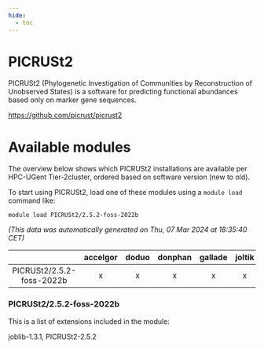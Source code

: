 ```yaml
---
hide:
  - toc
---
```


PICRUSt2
========


PICRUSt2 (Phylogenetic Investigation of Communities by Reconstruction of Unobserved States) is a software for predicting functional abundances based only on marker gene sequences.

https://github.com/picrust/picrust2
# Available modules


The overview below shows which PICRUSt2 installations are available per HPC-UGent Tier-2cluster, ordered based on software version (new to old).

To start using PICRUSt2, load one of these modules using a `module load` command like:

```shell
module load PICRUSt2/2.5.2-foss-2022b
```

*(This data was automatically generated on Thu, 07 Mar 2024 at 18:35:40 CET)*  

| |accelgor|doduo|donphan|gallade|joltik|skitty|
| :---: | :---: | :---: | :---: | :---: | :---: | :---: |
|PICRUSt2/2.5.2-foss-2022b|x|x|x|x|x|x|


### PICRUSt2/2.5.2-foss-2022b

This is a list of extensions included in the module:

joblib-1.3.1, PICRUSt2-2.5.2